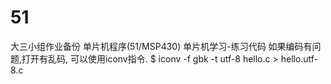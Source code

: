 # 51
大三小组作业备份
单片机程序(51/MSP430) 单片机学习-练习代码
如果编码有问题,打开有乱码, 可以使用iconv指令.
$ iconv -f gbk -t utf-8 hello.c > hello.utf-8.c
